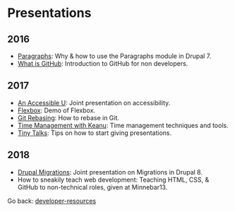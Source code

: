 # Presentations

## 2016

* [Paragraphs](https://docs.google.com/presentation/d/1JYow7bDOax3n6n_x7BJebAOQ1A05qNmUOPQdbPZ5Bbc/edit?usp=sharing): Why & how to use the Paragraphs module in Drupal 7.
* [What is GitHub](https://docs.google.com/presentation/d/13GrD0_FHLi9-cyoWUOl6Chh5MquQvGUodgwa_UEu8Ek/edit?usp=sharing): Introduction to GitHub for non developers.

## 2017

* [An Accessible U](https://z.umn.edu/introa11y): Joint presentation on accessibility.
* [Flexbox](https://codepen.io/jennz/full/ybeRPd/): Demo of Flexbox.
* [Git Rebasing](http://z.umn.edu/shrug2whoa): How to rebase in Git.
* [Time Management with Keanu](https://z.umn.edu/timetoggl): Time management techniques and tools.
* [Tiny Talks](https://z.umn.edu/tinytalks): Tips on how to start giving presentations.

## 2018

* [Drupal Migrations](https://z.umn.edu/drupal-migration): Joint presentation on Migrations in Drupal 8.
* How to sneakily teach web development: Teaching HTML, CSS, & GitHub to non-technical roles, given at Minnebar13.

Go back: [developer-resources](../README.md)
